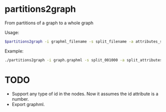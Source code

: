 # partitions2graph
From partitions of a graph to a whole graph

Usage:

```bash
$partitions2graph -i graphml_filename -s split_filename -a attributes_split_filename
```

Example:
```bash 
./partitions2graph -i graph.graphml -s split_001000 -a split_attributes.ametis > graph_simplified.edges
```

# TODO
* Support any type of id in the nodes. Now it assumes the id attribute is a number. 
* Export graphml.
